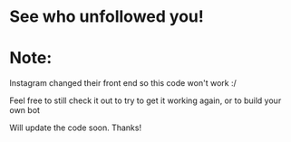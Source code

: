 # See who unfollowed you!

# Note: 
Instagram changed their front end so this code won't work :/

Feel free to still check it out to try to get it working again, or to build your own bot

Will update the code soon. Thanks!

